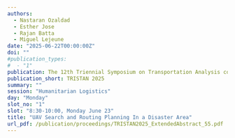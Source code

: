 ```yaml
---
authors:
  - Nastaran Ozaldad
  - Esther Jose
  - Rajan Batta
  - Miguel Lejeune
date: "2025-06-22T00:00:00Z"
doi: ""
#publication_types:
#  - "1"
publication: The 12th Triennial Symposium on Transportation Analysis conference
publication_short: TRISTAN 2025
summary: ""
session: "Humanitarian Logistics"
day: "Monday"
slot_no: "1"
slot: "8:30-10:00, Monday June 23"
title: "UAV Search and Routing Planning In a Disaster Area"
url_pdf: /publication/proceedings/TRISTAN2025_ExtendedAbstract_55.pdf
---
```

